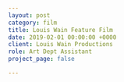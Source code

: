```yaml
---
layout: post
category: film
title: Louis Wain Feature Film
date: 2019-02-01 00:00:00 +0000
client: Louis Wain Productions
role: Art Dept Assistant
project_page: false

---
```


